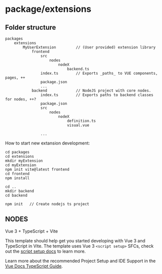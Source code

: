 # package/extensions

## Folder structure

```
packages
    extensions
        MyUserExtension         // (User provided) extension library
            frontend
                src
                    nodes
                        nodeX
                            backend.ts
                index.ts        // Exports _paths_ to VUE components, pages, ++
                package.json
                ...
            backend             // NodeJS project with core nodes.
                index.ts        // Exports paths to backend classes for nodes, ++?
                package.json
                src
                    nodes
                        nodeX
                            definition.ts
                            visual.vue

                ...
```

How to start new extansion development:

```
cd packages
cd extensions
mkdir myExtension
cd myExtension
npm init vite@latest frontend
cd frontend
npm install

cd ..
mkdir backend
cd backend

npm init   // Create nodejs ts project
```

## NODES

Vue 3 + TypeScript + Vite

This template should help get you started developing with Vue 3 and TypeScript in Vite. The template uses Vue 3
`<script setup>` SFCs, check out the
[script setup docs](https://v3.vuejs.org/api/sfc-script-setup.html#sfc-script-setup) to learn more.

Learn more about the recommended Project Setup and IDE Support in the
[Vue Docs TypeScript Guide](https://vuejs.org/guide/typescript/overview.html#project-setup).
